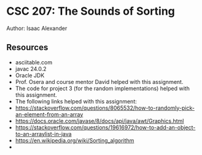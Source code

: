 # CSC 207: The Sounds of Sorting

Author: Isaac Alexander

## Resources

*   asciitable.com
*   javac 24.0.2
*   Oracle JDK
*   Prof. Osera and course mentor David helped with this assignment.
*   The code for project 3 (for the random implementations) helped with this assignment.
*   The following links helped with this assignment:
*   https://stackoverflow.com/questions/8065532/how-to-randomly-pick-an-element-from-an-array
*   https://docs.oracle.com/javase/8/docs/api/java/awt/Graphics.html
*   https://stackoverflow.com/questions/19616972/how-to-add-an-object-to-an-arraylist-in-java
*   https://en.wikipedia.org/wiki/Sorting_algorithm
*   